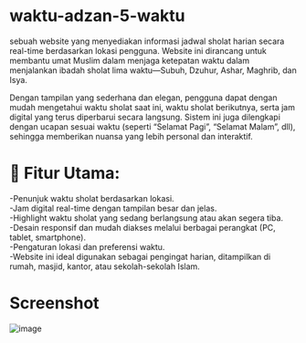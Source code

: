 # waktu-adzan-5-waktu

sebuah website yang menyediakan informasi jadwal sholat harian secara real-time berdasarkan lokasi pengguna. Website ini dirancang untuk membantu umat Muslim dalam menjaga ketepatan waktu dalam menjalankan ibadah sholat lima waktu—Subuh, Dzuhur, Ashar, Maghrib, dan Isya.

Dengan tampilan yang sederhana dan elegan, pengguna dapat dengan mudah mengetahui waktu sholat saat ini, waktu sholat berikutnya, serta jam digital yang terus diperbarui secara langsung. Sistem ini juga dilengkapi dengan ucapan sesuai waktu (seperti “Selamat Pagi”, “Selamat Malam”, dll), sehingga memberikan nuansa yang lebih personal dan interaktif.

# 🔑 Fitur Utama:
-Penunjuk waktu sholat berdasarkan lokasi. <br/>
-Jam digital real-time dengan tampilan besar dan jelas. <br/>
-Highlight waktu sholat yang sedang berlangsung atau akan segera tiba. <br/>
-Desain responsif dan mudah diakses melalui berbagai perangkat (PC, tablet, smartphone). <br/>
-Pengaturan lokasi dan preferensi waktu. <br/>
-Website ini ideal digunakan sebagai pengingat harian, ditampilkan di rumah, masjid, kantor, atau sekolah-sekolah Islam. <br/>

# Screenshot
![image](https://github.com/user-attachments/assets/7638a50b-df0c-41cd-a765-60378e435be3)
